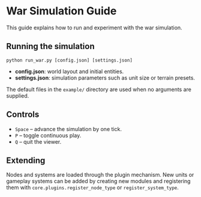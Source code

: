 # War Simulation Guide

This guide explains how to run and experiment with the war simulation.

## Running the simulation

```
python run_war.py [config.json] [settings.json]
```

- **config.json**: world layout and initial entities.
- **settings.json**: simulation parameters such as unit size or terrain presets.

The default files in the `example/` directory are used when no arguments are
supplied.

## Controls

- `Space` – advance the simulation by one tick.
- `P` – toggle continuous play.
- `Q` – quit the viewer.

## Extending

Nodes and systems are loaded through the plugin mechanism. New units or gameplay
systems can be added by creating new modules and registering them with
`core.plugins.register_node_type` or `register_system_type`.
